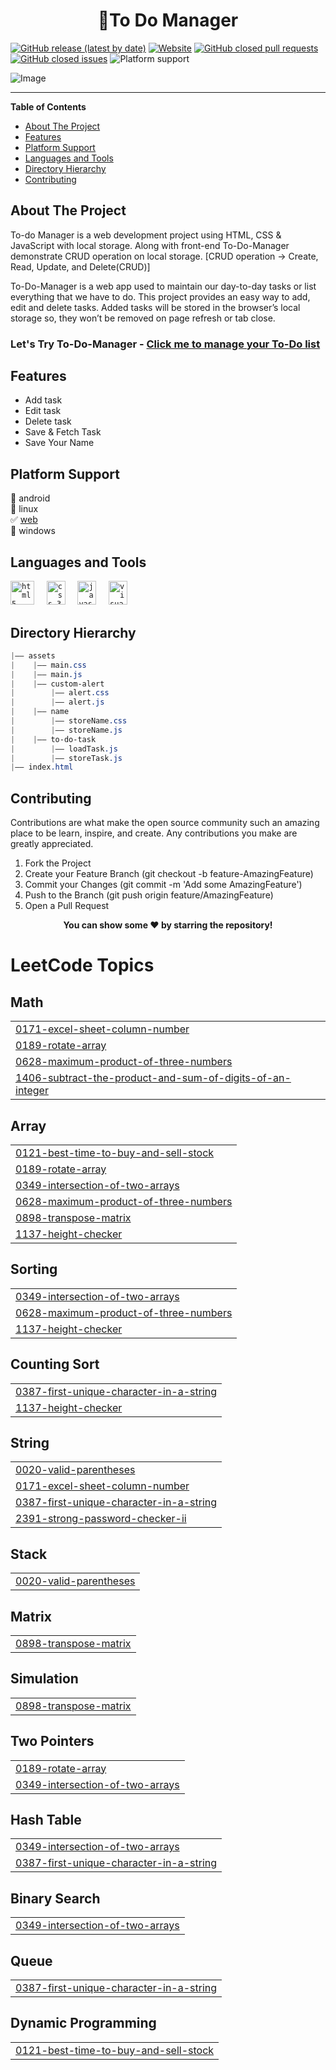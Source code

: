 <h1 align="center">📃To Do Manager</h1>

[![GitHub release (latest by date)](https://img.shields.io/github/v/release/malivinayak/To-Do-Manager)](https://github.com/malivinayak/To-Do-Manager/releases/latest)
[![Website](https://img.shields.io/website?url=https://malivinayak.github.io/To-Do-Manager/)](https://malivinayak.github.io/To-Do-Manager/)
[![GitHub closed pull requests](https://img.shields.io/github/issues-pr-closed/malivinayak/To-Do-Manager?color=red)](https://github.com/malivinayak/To-Do-Manager/pulls?q=is%3Apr+is%3Aclosed)
[![GitHub closed issues](https://img.shields.io/github/issues-closed/malivinayak/To-Do-Manager?color=%23c315e6)](https://github.com/malivinayak/To-Do-Manager/issues?q=is%3Aissue+is%3Aclosed)
![Platform support](https://img.shields.io/badge/Platform-Web-9cf)

<!-- ![image](https://user-images.githubusercontent.com/66154908/210176617-efdbd6ec-66f2-4fd6-860e-569482b3b60f.png) -->
<!-- ![image](https://github.com/malivinayak/To-Do-Manager/assets/66154908/51307d5e-2863-439d-850c-746610d7d0dd) -->
![Image](assets/Images/TodoManager.png)

<hr>

**Table of Contents**

- [About The Project](#about-the-project)
- [Features](#features)
- [Platform Support](#platform-support)
- [Languages and Tools](#languages-and-tools)
- [Directory Hierarchy](#directory-hierarchy)
- [Contributing](#contributing)


## About The Project 
To-do Manager is a web development project using HTML, CSS & JavaScript with local storage. Along with front-end To-Do-Manager demonstrate CRUD operation on local storage. [CRUD operation -> Create, Read, Update, and Delete(CRUD)]

To-Do-Manager is a web app used to maintain our day-to-day tasks or list everything that we have to do. This project provides an easy way to add, edit and delete tasks. Added tasks will be stored in the browser’s local storage so, they won’t be removed on page refresh or tab close.

<h3> <b>Let's Try To-Do-Manager</b> - <a href="https://malivinayak.github.io/To-Do-Manager/">Click me to manage your To-Do list</a> </h3>

## Features
- Add task
- Edit task
- Delete task
- Save & Fetch Task 
- Save Your Name

## Platform Support
🔳 android  
🔳 linux  
✅ [web](https://malivinayak.github.io/To-Do-Manager/)  
🔳 windows  

## Languages and Tools

<code><img title="HTML 5" alt="html5" width="38" height="38" src="https://cdn.jsdelivr.net/gh/devicons/devicon/icons/html5/html5-original.svg" /></code>  &nbsp; &nbsp; 
<code><img title="CSS 3" alt="css 3" width="30px" height="38" src="https://cdn.jsdelivr.net/gh/devicons/devicon/icons/css3/css3-original.svg" /></code> &nbsp; &nbsp;
<code><img title="JavaScript" alt="javascript" width="30px" height="38" src="https://cdn.jsdelivr.net/gh/devicons/devicon/icons/javascript/javascript-original.svg" /></code> &nbsp; &nbsp;
<code><img title="VS Code" alt="visual studio code" width="30px" height="38" src="https://cdn.jsdelivr.net/gh/devicons/devicon/icons/vscode/vscode-original.svg" /></code>

## Directory Hierarchy
```css
|—— assets
|    |—— main.css
|    |—— main.js
|    |—— custom-alert
|        |—— alert.css
|        |—— alert.js
|    |—— name
|        |—— storeName.css
|        |—— storeName.js
|    |—— to-do-task
|        |—— loadTask.js
|        |—— storeTask.js
|—— index.html
```

## Contributing
Contributions are what make the open source community such an amazing place to be learn, inspire, and create. Any contributions you make are greatly appreciated.

1. Fork the Project
2. Create your Feature Branch (git checkout -b feature-AmazingFeature)
3. Commit your Changes (git commit -m 'Add some AmazingFeature')
4. Push to the Branch (git push origin feature/AmazingFeature)
5. Open a Pull Request

<p align="center"><b>You can show some ❤️ by starring the repository!</b></p>

<!---LeetCode Topics Start-->
# LeetCode Topics
## Math
|  |
| ------- |
| [0171-excel-sheet-column-number](https://github.com/Rajkamal080805/To_Do_List/tree/master/0171-excel-sheet-column-number) |
| [0189-rotate-array](https://github.com/Rajkamal080805/To_Do_List/tree/master/0189-rotate-array) |
| [0628-maximum-product-of-three-numbers](https://github.com/Rajkamal080805/To_Do_List/tree/master/0628-maximum-product-of-three-numbers) |
| [1406-subtract-the-product-and-sum-of-digits-of-an-integer](https://github.com/Rajkamal080805/To_Do_List/tree/master/1406-subtract-the-product-and-sum-of-digits-of-an-integer) |
## Array
|  |
| ------- |
| [0121-best-time-to-buy-and-sell-stock](https://github.com/Rajkamal080805/To_Do_List/tree/master/0121-best-time-to-buy-and-sell-stock) |
| [0189-rotate-array](https://github.com/Rajkamal080805/To_Do_List/tree/master/0189-rotate-array) |
| [0349-intersection-of-two-arrays](https://github.com/Rajkamal080805/To_Do_List/tree/master/0349-intersection-of-two-arrays) |
| [0628-maximum-product-of-three-numbers](https://github.com/Rajkamal080805/To_Do_List/tree/master/0628-maximum-product-of-three-numbers) |
| [0898-transpose-matrix](https://github.com/Rajkamal080805/To_Do_List/tree/master/0898-transpose-matrix) |
| [1137-height-checker](https://github.com/Rajkamal080805/To_Do_List/tree/master/1137-height-checker) |
## Sorting
|  |
| ------- |
| [0349-intersection-of-two-arrays](https://github.com/Rajkamal080805/To_Do_List/tree/master/0349-intersection-of-two-arrays) |
| [0628-maximum-product-of-three-numbers](https://github.com/Rajkamal080805/To_Do_List/tree/master/0628-maximum-product-of-three-numbers) |
| [1137-height-checker](https://github.com/Rajkamal080805/To_Do_List/tree/master/1137-height-checker) |
## Counting Sort
|  |
| ------- |
| [0387-first-unique-character-in-a-string](https://github.com/Rajkamal080805/To_Do_List/tree/master/0387-first-unique-character-in-a-string) |
| [1137-height-checker](https://github.com/Rajkamal080805/To_Do_List/tree/master/1137-height-checker) |
## String
|  |
| ------- |
| [0020-valid-parentheses](https://github.com/Rajkamal080805/To_Do_List/tree/master/0020-valid-parentheses) |
| [0171-excel-sheet-column-number](https://github.com/Rajkamal080805/To_Do_List/tree/master/0171-excel-sheet-column-number) |
| [0387-first-unique-character-in-a-string](https://github.com/Rajkamal080805/To_Do_List/tree/master/0387-first-unique-character-in-a-string) |
| [2391-strong-password-checker-ii](https://github.com/Rajkamal080805/To_Do_List/tree/master/2391-strong-password-checker-ii) |
## Stack
|  |
| ------- |
| [0020-valid-parentheses](https://github.com/Rajkamal080805/To_Do_List/tree/master/0020-valid-parentheses) |
## Matrix
|  |
| ------- |
| [0898-transpose-matrix](https://github.com/Rajkamal080805/To_Do_List/tree/master/0898-transpose-matrix) |
## Simulation
|  |
| ------- |
| [0898-transpose-matrix](https://github.com/Rajkamal080805/To_Do_List/tree/master/0898-transpose-matrix) |
## Two Pointers
|  |
| ------- |
| [0189-rotate-array](https://github.com/Rajkamal080805/To_Do_List/tree/master/0189-rotate-array) |
| [0349-intersection-of-two-arrays](https://github.com/Rajkamal080805/To_Do_List/tree/master/0349-intersection-of-two-arrays) |
## Hash Table
|  |
| ------- |
| [0349-intersection-of-two-arrays](https://github.com/Rajkamal080805/To_Do_List/tree/master/0349-intersection-of-two-arrays) |
| [0387-first-unique-character-in-a-string](https://github.com/Rajkamal080805/To_Do_List/tree/master/0387-first-unique-character-in-a-string) |
## Binary Search
|  |
| ------- |
| [0349-intersection-of-two-arrays](https://github.com/Rajkamal080805/To_Do_List/tree/master/0349-intersection-of-two-arrays) |
## Queue
|  |
| ------- |
| [0387-first-unique-character-in-a-string](https://github.com/Rajkamal080805/To_Do_List/tree/master/0387-first-unique-character-in-a-string) |
## Dynamic Programming
|  |
| ------- |
| [0121-best-time-to-buy-and-sell-stock](https://github.com/Rajkamal080805/To_Do_List/tree/master/0121-best-time-to-buy-and-sell-stock) |
<!---LeetCode Topics End-->